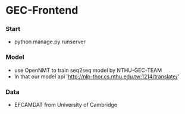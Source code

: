 # GEC-Frontend

### Start ###
* python manage.py runserver

### Model ###
* use OpenNMT to train seq2seq model by NTHU-GEC-TEAM
* In that our model api 'http://nlp-thor.cs.nthu.edu.tw:1214/translate/'

### Data ###
* EFCAMDAT from University of Cambridge
